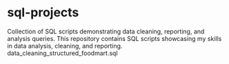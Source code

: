 # sql-projects
Collection of SQL scripts demonstrating data cleaning, reporting, and analysis queries.
This repository contains SQL scripts showcasing my skills in data analysis, cleaning, and reporting.
data_cleaning_structured_foodmart.sql
